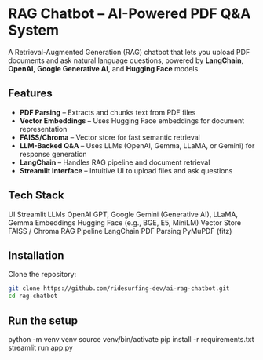 #  RAG Chatbot – AI-Powered PDF Q&A System

A Retrieval-Augmented Generation (RAG) chatbot that lets you upload PDF documents and ask natural language questions, powered by **LangChain**, **OpenAI**, **Google Generative AI**, and **Hugging Face** models.

##  Features

-  **PDF Parsing** – Extracts and chunks text from PDF files
-  **Vector Embeddings** – Uses Hugging Face embeddings for document representation
-  **FAISS/Chroma** – Vector store for fast semantic retrieval
-  **LLM-Backed Q&A** – Uses LLMs (OpenAI, Gemma, LLaMA, or Gemini) for response generation
-  **LangChain** – Handles RAG pipeline and document retrieval
-  **Streamlit Interface** – Intuitive UI to upload files and ask questions

##  Tech Stack

 UI            Streamlit 
 LLMs          OpenAI GPT, Google Gemini (Generative AI), LLaMA, Gemma 
 Embeddings    Hugging Face (e.g., BGE, E5, MiniLM) 
 Vector Store  FAISS / Chroma 
 RAG Pipeline  LangChain 
 PDF Parsing   PyMuPDF (fitz) 

## Installation

Clone the repository:

```bash
git clone https://github.com/ridesurfing-dev/ai-rag-chatbot.git
cd rag-chatbot

```

## Run the setup

python -m venv venv
source venv/bin/activate
pip install -r requirements.txt
streamlit run app.py
